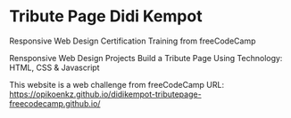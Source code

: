 # Tribute Page Didi Kempot

Responsive Web Design Certification Training from freeCodeCamp

Rensponsive Web Design Projects Build a Tribute Page
Using Technology: HTML, CSS & Javascript

This website is a web challenge from freeCodeCamp
URL: https://opikoenkz.github.io/didikempot-tributepage-freecodecamp.github.io/
